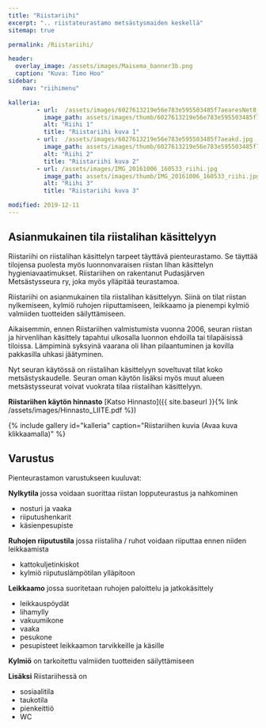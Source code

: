 ```yaml
---
title: "Riistariihi"
excerpt: ".. riistateurastamo metsästysmaiden keskellä"
sitemap: true

permalink: /Riistariihi/

header:
  overlay_image: /assets/images/Maisema_banner3b.png
  caption: "Kuva: Timo Hoo"
sidebar:
    nav: "riihimenu"

kalleria:
        - url:  /assets/images/6027613219e56e783e595503485f7aearesNet8_6.jpg
          image_path: assets/images/thumb/6027613219e56e783e595503485f7aearesNet8_6.jpg
          alt: "Riihi 1"
          title: "Riistariihi kuva 1"
        - url:  /assets/images/6027613219e56e783e595503485f7aeakd.jpg
          image_path: assets/images/thumb/6027613219e56e783e595503485f7aeakd.jpg
          alt: "Riihi 2"
          title: "Riistariihi kuva 2"
        - url: /assets/images/IMG_20161006_160533_riihi.jpg
          image_path: assets/images/thumb/IMG_20161006_160533_riihi.jpg
          alt: "Riihi 3"
          title: "Riistariihi kuva 3"

modified: 2019-12-11
---
```


## Asianmukainen tila riistalihan käsittelyyn

Riistariihi on riistalihan käsittelyn tarpeet täyttävä pienteurastamo. Se täyttää tilojensa puolesta myös luonnonvaraisen riistan lihan käsittelyn hygieniavaatimukset. Riistariihen on rakentanut Pudasjärven Metsästysseura ry, joka myös ylläpitää teurastamoa.

Riistariihi on asianmukainen tila riistalihan käsittelyyn. Siinä on tilat riistan nylkemiseen, kylmiö ruhojen riiputtamiseen, leikkaamo ja pienempi kylmiö valmiiden tuotteiden säilyttämiseen.

Aikaisemmin, ennen Riistariihen valmistumista vuonna 2006, seuran riistan ja hirvenlihan käsittely tapahtui ulkosalla luonnon ehdoilla tai tilapäisissä tiloissa. Lämpiminä syksyinä vaarana oli lihan pilaantuminen ja kovilla pakkasilla uhkasi jäätyminen.

Nyt seuran käytössä on riistalihan käsittelyyn soveltuvat tilat koko metsästyskaudelle.
Seuran oman käytön lisäksi myös muut alueen metsästysseurat voivat vuokrata tilaa riistalihan käsittelyyn.

**Riistariihen käytön hinnasto** [Katso Hinnasto]({{ site.baseurl  }}{% link /assets/images/Hinnasto_LIITE.pdf %})

{% include gallery id="kalleria" caption="Riistariihen kuvia (Avaa kuva klikkaamalla)" %}

## Varustus

Pienteurastamon varustukseen kuuluvat:

**Nylkytila**
 jossa voidaan suorittaa riistan lopputeurastus ja nahkominen
  * nosturi ja vaaka
  * riiputushenkarit
  * käsienpesupiste

**Ruhojen riiputustila**
 jossa riistaliha / ruhot voidaan riiputtaa ennen niiden leikkaamista
  * kattokuljetinkiskot
  * kylmiö riiputuslämpötilan ylläpitoon

**Leikkaamo**
 jossa suoritetaan ruhojen paloittelu ja jatkokäsittely
  * leikkauspöydät
  * lihamylly
  * vakuumikone
  * vaaka
  * pesukone
  * pesupisteet leikkaamon tarvikkeille ja käsille

**Kylmiö**
 on tarkoitettu valmiiden tuotteiden säilyttämiseen

 **Lisäksi** Riistariihessä on
  * sosiaalitila
  * taukotila
  * pienkeittiö
  * WC

<link href="/favicon.ico" rel="icon" type="image/x-icon" />
